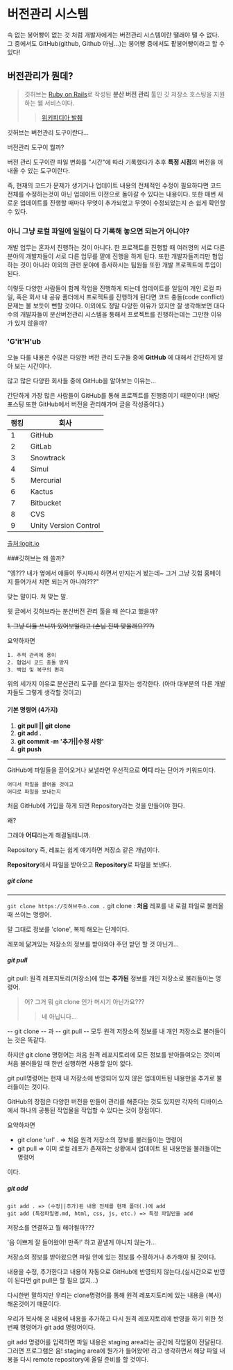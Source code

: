 # 버전관리 시스템

속 없는 붕어빵이 없는 것 처럼 개발자에게는 버전관리 시스템이란 땔래야 땔 수 없다. 그 중에서도 GitHub(github, Github 아님...)는 붕어빵 중에서도 팥붕어빵이라고 할 수 있다!

## 버전관리가 뭔데?
> 깃허브는 [Ruby on Rails](https://rubyonrails.org/)로 작성된 **분산 버전 관리** 툴인 깃 저장소 호스팅을 지원하는 웹 서비스이다.
>> [위키피디아 발췌](https://ko.wikipedia.org/wiki/%EA%B9%83%ED%97%88%EB%B8%8C)

깃허브는 버전관리 도구이란다...

버전관리 도구이 뭘까?

버전 관리 도구이란 파일 변화를 "시간"에 따라 기록했다가 추후 **특정 시점**의 버전을 꺼내올 수 있는 도구이란다.

즉, 현재의 코드가 문제가 생기거나 업데이트 내용의 전체적인 수정이 필요하다면 코드 전체를 수정하는것이 아닌 업데이트 이전으로 돌아갈 수 있다는 내용이다. 또한 매번 새로운 업데이트를 진행할 때마다 무엇이 추가되었고 무엇이 수정되었는지 손 쉽게 확인할 수 있다.

### 아니 그냥 로컬 파일에 일일이 다 기록해 놓으면 되는거 아니야?
개발 업무는 혼자서 진행하는 것이 아니다. 한 프로젝트를 진행할 때 여러명의 서로 다른 분야의 개발자들이 서로 다른 업무를 맡에 진행을 하게 된다. 또한 개발자들끼리만 협업하는 것이 아니라 이외의 관련 분야에 종사하시는 팀원들 또한 개발 프로젝트에 투입이 된다.

이렇듯 다양한 사람들이 함께 작업을 진행하게 되는데 업데이트를 일일이 개인 로컬 파일, 혹은 회사 내 공유 폴더에서 프로젝트를 진행하게 된다면 코드 충돌(code conflict)문제는 불 보듯이 뻔할 것이다. 이외에도 정말 다양한 이유가 있지만 잘 생각해보면 대다수의 개발자들이 분산버전관리 시스템을 통해서 프로젝트를 진행하는데는 그만한 이유가 있지 않을까?


### 'G'it'H'ub
오늘 다룰 내용은 수많은 다양한 버전 관리 도구들 중에 **GitHub** 에 대해서 간단하게 알아 보는 시간이다.

많고 많은 다양한 회사들 중에 GitHub을 알아보는 이유는...

간단하게 가장 많은 사람들이 GitHub를 통해 프로젝트를 진행중이기 때문이다!
(해당 포스팅 또한 GitHub에서 버전을 관리해가며 글을 작성중이다.)

|랭킹|회사|
|--|----------|
| 1 | GitHub |
| 2 | GitLab |
| 3 | Snowtrack |
| 4 | Simul |
| 5 | Mercurial |
| 6 | Kactus |
| 7 | Bitbucket |
| 8 | CVS |
| 9 | Unity Version Control |

[출처:logit.io](https://logit.io/blog/post/version-control-tools/)

###깃허브는 왜 쓸까?

"엥??? 내가 옆에서 애들이 뚜시따시 하면서 만지는거 봤는데~ 그거 그냥 깃헙 홈페이지 들어가서 치면 되는거 아니야???"

맞는 말이다. 쳐 맞는 말.

윗 글에서 깃허브라는 분산버전 관리 툴을 왜 쓴다고 했을까?

~~1. 그냥 다들 쓰니까 있어보일라고 (손님 진짜 맞을래요???)~~

요약하자면
```
1. 추적 관리에 용이
2. 협업시 코드 충돌 방지
3. 백업 및 복구의 편리
```

위의 세가지 이유로 분산관리 도구를 쓴다고 필자는 생각한다. (아마 대부분의 다른 개발자들도 그렇게 생각할 것이고)

#### 기본 명령어 (4가지)
1. **git pull || git clone**
2. **git add .**
3. **git commit -m '추가||수정 사항'**
4. **git push**
---

GitHub에 파일들을 끌어오거나 보낼라면 우선적으로 **어디** 라는 단어가 키워드이다.

    어디서 파일을 끌어올 것이고
    어디로 파일을 보내는지

처음 GitHub에 가입을 하게 되면 Repository라는 것을 만들어야 한다.

왜?

그래야 **어디**라는게 해결될테니까.

Repository 즉, 레포는 쉽게 얘기하면 저장소 같은 개념이다.

**Repository**에서 파일을 받아오고 **Repository**로 파일을 보낸다.

##### git clone
---
``` git clone https://깃허브주소.com . ```
git clone : **처음** 레포를 내 로컬 파일로 불러올 때 쓰이는 명령어.

말 그대로 정보를 'clone', 복제 해오는 단계이다.

레포에 닮겨있는 저장소의 정보를 받아와야 주던 받던 할 것 아닌가...

##### git pull
git pull: 원격 레포지토리(저장소)에 있는 **추가된** 정보를 개인 저장소로 불러들이는 명령어.
> 어? 그거 뭐 git clone 인가 머시기 아닌가요???
>> 네 아닙니다...

-- git clone -- 과 -- git pull -- 모두 원격 저장소의 정보를 내 개인 저장소로 불러들이는 것은 똑같다.

하지만 git clone 명령어는 처음 원격 레포지토리에 모든 정보를 받아들여오는 것이며 처음 불러들일 때 한번 실행하면 사용할 일이 없다.

git pull명령어는 현재 내 저장소에 반영되어 있지 않은 업데이트된 내용만을 추가로 불러들이는 것이다.

GitHub의 장점은 다양한 버전을 만들어 관리를 해준다는 것도 있지만 각자의 디바이스에서 하나의 공통된 작업물을 작업할 수 있다는 것이 장점이다.

요약하자면

- git clone 'url' . => 처음 원격 저장소의 정보를 불러들이는 명령어
- git pull => 이미 로컬 레포가 존재하는 상황에서 업데이트 된 내용만을 불러들이는 명령어

이다.

##### git add
```
git add . => (수정||추가)된 내용 전체를 현재 폴더(.)에 add
git add (특정파일명.md, html, css, js, etc.) => 특정 파일만을 add
```

저장소를 연결하고 뭘 해야될까???

'음 이쁘게 잘 들어왔어! 만족!' 하고 끝낼게 아니지 않는가...

저장소의 정보를 받아왔으면 파일 안에 있는 정보를 수정하거나 추가해야 될 것이다.

내용을 수정, 추가한다고 내용이 자동으로 GitHub에 반영되지 않는다.(실시간으로 반영이 된다면 git pull은 할 필요 없지...)

다시한번 말하지만 우리는 clone명령어를 통해 원격 레포지토리에 있는 내용을 (복사)해온것이기 때문이다.

우리가 복사해 온 내용에 내용을 추가하고 다시 원격 레포지토리에 반영을 하기 위한 첫번째 명령어가 git add 명령어이다.

git add 명령어를 입력하면 파일 내용은 staging area라는 공간에 작업물이 전달된다. 그러면 프로그램은 음! staging area에 뭔가가 들어왔어! 라고 생각하면서 해당 파일 내용을 다시 remote repository에 올릴 준비를 할 것이다.


